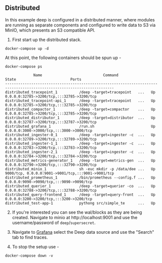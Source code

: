 ## Distributed

In this example deep is configured in a distributed manner, where modules are
running as separate components and configured to write data to S3 via MinIO,
which presents an S3 compatible API.

1. First start up the distributed stack.

```console
docker-compose up -d
```

At this point, the following containers should be spun up -

```console
docker-compose ps
```
```
             Name                            Command               State                         Ports                       
------------------------------------------------------------------------------------------------------------------------
distributed_tracepoint_1          /deep -target=tracepoint   ...   Up      0.0.0.0:32785->3200/tcp,:::32785->3200/tcp        
distributed_tracepoint-api_1      /deep -target=tracepoint   ...   Up      0.0.0.0:32785->3200/tcp,:::32785->3200/tcp        
distributed_compactor_1           /deep -target=compactor    ...   Up      0.0.0.0:32785->3200/tcp,:::32785->3200/tcp        
distributed_distributor_1         /deep -target=distributor  ...   Up      0.0.0.0:32787->3200/tcp,:::32787->3200/tcp        
distributed_grafana_1             /run.sh                          Up      0.0.0.0:3000->3000/tcp,:::3000->3000/tcp          
distributed_ingester-0_1          /deep -target=ingester -c  ...   Up      0.0.0.0:32789->3200/tcp,:::32789->3200/tcp        
distributed_ingester-1_1          /deep -target=ingester -c  ...   Up      0.0.0.0:32783->3200/tcp,:::32783->3200/tcp        
distributed_ingester-2_1          /deep -target=ingester -c  ...   Up      0.0.0.0:32784->3200/tcp,:::32784->3200/tcp        
distributed_metrics-generator_1   /deep -target=metrics-gen  ...   Up      0.0.0.0:32790->3200/tcp,:::32790->3200/tcp        
distributed_minio_1               sh -euc mkdir -p /data/dee ...   Up      9000/tcp, 0.0.0.0:9001->9001/tcp,:::9001->9001/tcp
distributed_prometheus_1          /bin/prometheus --config.f ...   Up      0.0.0.0:9090->9090/tcp,:::9090->9090/tcp          
distributed_querier_1             /deep -target=querier -co  ...   Up      0.0.0.0:32788->3200/tcp,:::32788->3200/tcp        
distributed_query-frontend_1      /deep -target=query-front  ...   Up      0.0.0.0:3200->3200/tcp,:::3200->3200/tcp
distributed_test-app-1            pythong src/simple_te      ...   Up 
```

2. If you're interested you can see the wal/blocks as they are being created.  Navigate to minio at
http://localhost:9001 and use the username/password of `deep`/`supersecret`.

3. Navigate to [Grafana](http://localhost:3000/explore) select the Deep data source and use the "Search"
tab to find traces.

4. To stop the setup use -

```console
docker-compose down -v
```
